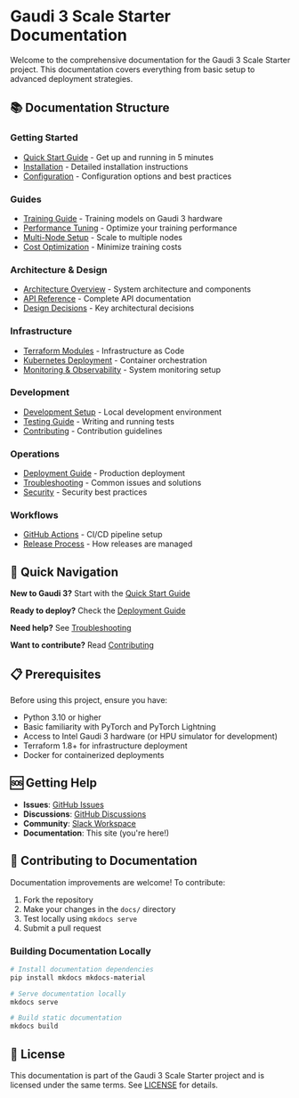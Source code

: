 # Gaudi 3 Scale Starter Documentation

Welcome to the comprehensive documentation for the Gaudi 3 Scale Starter project. This documentation covers everything from basic setup to advanced deployment strategies.

## 📚 Documentation Structure

### Getting Started
- [Quick Start Guide](guides/quickstart.md) - Get up and running in 5 minutes
- [Installation](guides/installation.md) - Detailed installation instructions
- [Configuration](guides/configuration.md) - Configuration options and best practices

### Guides
- [Training Guide](guides/training.md) - Training models on Gaudi 3 hardware
- [Performance Tuning](guides/performance-tuning.md) - Optimize your training performance
- [Multi-Node Setup](guides/multi-node.md) - Scale to multiple nodes
- [Cost Optimization](guides/cost-optimization.md) - Minimize training costs

### Architecture & Design
- [Architecture Overview](architecture/overview.md) - System architecture and components
- [API Reference](api/README.md) - Complete API documentation
- [Design Decisions](architecture/decisions.md) - Key architectural decisions

### Infrastructure
- [Terraform Modules](infrastructure/terraform.md) - Infrastructure as Code
- [Kubernetes Deployment](infrastructure/kubernetes.md) - Container orchestration
- [Monitoring & Observability](infrastructure/monitoring.md) - System monitoring setup

### Development
- [Development Setup](development/setup.md) - Local development environment
- [Testing Guide](development/testing.md) - Writing and running tests
- [Contributing](../CONTRIBUTING.md) - Contribution guidelines

### Operations
- [Deployment Guide](operations/deployment.md) - Production deployment
- [Troubleshooting](operations/troubleshooting.md) - Common issues and solutions
- [Security](operations/security.md) - Security best practices

### Workflows
- [GitHub Actions](workflows/README.md) - CI/CD pipeline setup
- [Release Process](workflows/release.md) - How releases are managed

## 🚀 Quick Navigation

**New to Gaudi 3?** Start with the [Quick Start Guide](guides/quickstart.md)

**Ready to deploy?** Check the [Deployment Guide](operations/deployment.md)

**Need help?** See [Troubleshooting](operations/troubleshooting.md)

**Want to contribute?** Read [Contributing](../CONTRIBUTING.md)

## 📋 Prerequisites

Before using this project, ensure you have:

- Python 3.10 or higher
- Basic familiarity with PyTorch and PyTorch Lightning
- Access to Intel Gaudi 3 hardware (or HPU simulator for development)
- Terraform 1.8+ for infrastructure deployment
- Docker for containerized deployments

## 🆘 Getting Help

- **Issues**: [GitHub Issues](https://github.com/yourusername/gaudi3-scale-starter/issues)
- **Discussions**: [GitHub Discussions](https://github.com/yourusername/gaudi3-scale-starter/discussions)
- **Community**: [Slack Workspace](https://gaudi3-scale.slack.com)
- **Documentation**: This site (you're here!)

## 📝 Contributing to Documentation

Documentation improvements are welcome! To contribute:

1. Fork the repository
2. Make your changes in the `docs/` directory
3. Test locally using `mkdocs serve`
4. Submit a pull request

### Building Documentation Locally

```bash
# Install documentation dependencies
pip install mkdocs mkdocs-material

# Serve documentation locally
mkdocs serve

# Build static documentation
mkdocs build
```

## 📄 License

This documentation is part of the Gaudi 3 Scale Starter project and is licensed under the same terms. See [LICENSE](../LICENSE) for details.
